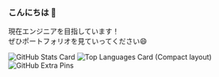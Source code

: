 ### こんにちは 👋
現在エンジニアを目指しています！  
ぜひポートフォリオを見ていってください😄

![GitHub Stats Card](https://github-readme-stats.vercel.app/api?username=akki1027&theme=tokyonight&show_icons=true)
![Top Languages Card (Compact layout)](https://github-readme-stats.vercel.app/api/top-langs/?username=akki1027&layout=compact&theme=tokyonight)
![GitHub Extra Pins](https://github-readme-stats.vercel.app/api/pin/?username=akki1027&repo=FitReviews&theme=great-gatsby)


<!--
**akki1027/akki1027** is a ✨ _special_ ✨ repository because its `README.md` (this file) appears on your GitHub profile.

Here are some ideas to get you started:

- 🔭 I’m currently working on ...
- 🌱 I’m currently learning ...
- 👯 I’m looking to collaborate on ...
- 🤔 I’m looking for help with ...
- 💬 Ask me about ...
- 📫 How to reach me: ...
- 😄 Pronouns: ...
- ⚡ Fun fact: ...
-->
